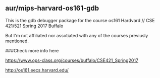 aur/mips-harvard-os161-gdb
----------------------------

This is the gdb debugger package for the course
os161 Hardvard // CSE 421/521 Spring 2017 Buffalo

But I'm not affiliated nor assotiated with any of the courses previusly mentioned.

###Check more info here

https://www.ops-class.org/courses/buffalo/CSE421_Spring2017

http://os161.eecs.harvard.edu/
